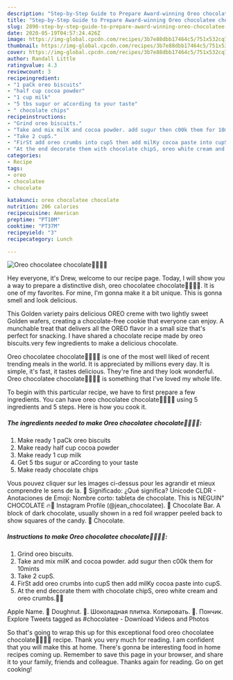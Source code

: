 ```yaml
---
description: "Step-by-Step Guide to Prepare Award-winning Oreo chocolatee chocolate🍫🍩🍫🍩"
title: "Step-by-Step Guide to Prepare Award-winning Oreo chocolatee chocolate🍫🍩🍫🍩"
slug: 2890-step-by-step-guide-to-prepare-award-winning-oreo-chocolatee-chocolate
date: 2020-05-19T04:57:24.426Z
image: https://img-global.cpcdn.com/recipes/3b7e88dbb17464c5/751x532cq70/oreo-chocolatee-chocolate🍫🍩🍫🍩-recipe-main-photo.jpg
thumbnail: https://img-global.cpcdn.com/recipes/3b7e88dbb17464c5/751x532cq70/oreo-chocolatee-chocolate🍫🍩🍫🍩-recipe-main-photo.jpg
cover: https://img-global.cpcdn.com/recipes/3b7e88dbb17464c5/751x532cq70/oreo-chocolatee-chocolate🍫🍩🍫🍩-recipe-main-photo.jpg
author: Randall Little
ratingvalue: 4.3
reviewcount: 3
recipeingredient:
- "1 paCk oreo biscuits"
- "half cup cocoa powder"
- "1 cup milk"
- "5 tbs sugur or aCcording to your taste"
- " chocolate chips"
recipeinstructions:
- "Grind oreo biscuits."
- "Take and mix milK and cocoa powder. add sugur then c00k them for 10mints"
- "Take 2 cupS."
- "FirSt add oreo crumbs into cupS then add milKy cocoa paste into cupS."
- "At the end decorate them with chocolate chipS, oreo white cream and oreo crumbs.🐾🍻"
categories:
- Recipe
tags:
- oreo
- chocolatee
- chocolate

katakunci: oreo chocolatee chocolate 
nutrition: 206 calories
recipecuisine: American
preptime: "PT10M"
cooktime: "PT37M"
recipeyield: "3"
recipecategory: Lunch

---
```



![Oreo chocolatee chocolate🍫🍩🍫🍩](https://img-global.cpcdn.com/recipes/3b7e88dbb17464c5/751x532cq70/oreo-chocolatee-chocolate🍫🍩🍫🍩-recipe-main-photo.jpg)

Hey everyone, it's Drew, welcome to our recipe page. Today, I will show you a way to prepare a distinctive dish, oreo chocolatee chocolate🍫🍩🍫🍩. It is one of my favorites. For mine, I'm gonna make it a bit unique. This is gonna smell and look delicious.

This Golden variety pairs delicious OREO creme with two lightly sweet Golden wafers, creating a chocolate-free cookie that everyone can enjoy. A munchable treat that delivers all the OREO flavor in a small size that&#39;s perfect for snacking. I have shared a chocolate recipe made by oreo biscuits.very few ingredients to make a delicious chocolate.

Oreo chocolatee chocolate🍫🍩🍫🍩 is one of the most well liked of recent trending meals in the world. It is appreciated by millions every day. It is simple, it's fast, it tastes delicious. They're fine and they look wonderful. Oreo chocolatee chocolate🍫🍩🍫🍩 is something that I've loved my whole life.


To begin with this particular recipe, we have to first prepare a few ingredients. You can have oreo chocolatee chocolate🍫🍩🍫🍩 using 5 ingredients and 5 steps. Here is how you cook it.

<!--inarticleads1-->

##### The ingredients needed to make Oreo chocolatee chocolate🍫🍩🍫🍩:

1. Make ready 1 paCk oreo biscuits
1. Make ready half cup cocoa powder
1. Make ready 1 cup milk
1. Get 5 tbs sugur or aCcording to your taste
1. Make ready  chocolate chips


Vous pouvez cliquer sur les images ci-dessus pour les agrandir et mieux comprendre le sens de la. 🍫 Significado: ¿Qué significa? Unicode CLDR - Anotaciones de Emoji: Nombre corto: tableta de chocolate. This is NEGUIN&#34; CHOCOLATE 🔥🍫 Instagram Profile (@jean_chocolatee). 🍫 Chocolate Bar. A block of dark chocolate, usually shown in a red foil wrapper peeled back to show squares of the candy. 🍫 Chocolate. 

<!--inarticleads2-->

##### Instructions to make Oreo chocolatee chocolate🍫🍩🍫🍩:

1. Grind oreo biscuits.
1. Take and mix milK and cocoa powder. add sugur then c00k them for 10mints
1. Take 2 cupS.
1. FirSt add oreo crumbs into cupS then add milKy cocoa paste into cupS.
1. At the end decorate them with chocolate chipS, oreo white cream and oreo crumbs.🐾🍻


Apple Name. 🍩 Doughnut. 🍫. Шоколадная плитка. Копировать. 🍩. Пончик. Explore Tweets tagged as #chocolatee - Download Videos and Photos 

So that's going to wrap this up for this exceptional food oreo chocolatee chocolate🍫🍩🍫🍩 recipe. Thank you very much for reading. I am confident that you will make this at home. There's gonna be interesting food in home recipes coming up. Remember to save this page in your browser, and share it to your family, friends and colleague. Thanks again for reading. Go on get cooking!
